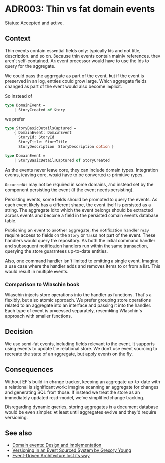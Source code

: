 # ADR003: Thin vs fat domain events

Status: Accepted and active.

## Context

Thin events contain essential fields only: typically Ids and not title,
description, and so on. Because thin events contain mainly references, they
aren't self-contained. An event processor would have to use the Ids to query for
the aggregate.

We could pass the aggregate as part of the event, but if the event is preserved
in an log, entries could grow large. Which aggregate fields changed as part of
the event would also become implicit.

So instead of

```fsharp
type DomainEvent =
    | StoryCreated of Story
```

we prefer

```fsharp
type StoryBasicDetailsCaptured =
    { DomainEvent: DomainEvent
      StoryId: StoryId
      StoryTitle: StoryTitle
      StoryDescription: StoryDescription option }

type DomainEvent =
    | StoryBasicDetailsCaptured of StoryCreated
```

As the events never leave core, they can include domain types. Integration
events, leaving core, would have to be converted to primitive types.

`OccurredAt` may not be required in some domains, and instead set by the
component persisting the event (if the event needs persisting).

Persisting events, some fields should be promoted to query the events. As each
event likely has a different shape, the event itself is persisted as a string.
The aggregate Id to which the event belongs should be extracted across events
and become a field in the persisted domain events database table.

Publishing an event to another aggregate, the notification handler may require
access to fields on the `Story` or `Task`s not part of the event. These handlers
would query the repository. As both the initial command handler and subsequent
notification handlers run within the same transaction, querying the store
guarantees up-to-date entities.

Also, one command handler isn't limited to emitting a single event. Imagine a
use case where the handler adds and removes items to or from a list. This would
result in multiple events.

### Comparison to Wlaschin book

Wlaschin injects store operations into the handler as functions. That's a
flexibly, but also atomic approach. We prefer grouping store operations related
to an aggregate into an interface and passing it into the handler. Each type of
event is processed separately, resembling Wlaschin's approach with smaller
functions.

## Decision

We use semi-fat events, including fields relevant to the event. It supports
using events to update the relational store. We don't use event sourcing to
recreate the state of an aggregate, but apply events on the fly.

## Consequences

Without EF's build-in change tracker, keeping an aggregate up-to-date with a
relational is significant work: imagine scanning an aggregate for changes and
generating SQL from those. If instead we treat the store as an immediately
updated read-model, we've simplified change tracking.

Disregarding dynamic queries, storing aggregates in a document database would be
even simpler. At least until aggregates evolve and they'd require versioning.

## See also

- [Domain events: Design and
  implementation](https://learn.microsoft.com/en-us/dotnet/architecture/microservices/microservice-ddd-cqrs-patterns/domain-events-design-implementation)
- [Versioning in an Event Sourced System by Gregory Young](https://leanpub.com/esversioning)
- [Event-Driven Architecture lost its way](https://www.youtube.com/watch?v=YusVrd9rHJU)